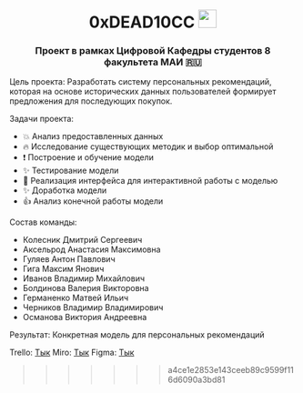 <h1 align="center">0xDEAD10CC</b> 
<img src="https://github.com/blackcater/blackcater/raw/main/images/Hi.gif" height="32"/></h1>
<h3 align="center">Проект в рамках Цифровой Кафедры студентов 8 факультета МАИ 🇷🇺</h3>


Цель проекта: Разработать систему персональных рекомендаций, которая на основе исторических данных пользователей формирует предложения для последующих покупок.

Задачи проекта:
- 💥 Анализ предоставленных данных
- 🔥 Исследование существующих методик и выбор оптимальной
- ❗ Построение и обучение модели
- ✨ Тестирование модели
- 🌟 Реализация интерфейса для интерактивной работы с моделью
- ✨ Доработка модели
- 👍 Анализ конечной работы модели

Состав команды:
- Колесник Дмитрий Сергеевич
- Аксельрод Анастасия Максимовна
- Гуляев Антон Павлович
- Гига Максим Янович
- Иванов Владимир Михайлович
- Болдинова Валерия Викторовна
- Германенко Матвей Ильич
- Черников Владимир Владимирович
- Османова Виктория Андреевна

Результат: Конкретная модель для персональных рекомендаций

Trello: [Тык](https://trello.com/b/PQ9zAdJZ/dead10cc)
Miro: [Тык](https://miro.com/app/board/uXjVL3Wywzs=/?share_link_id=865311933063)
Figma: [Тык](https://www.figma.com/design/3IjCqUOLtGzr4XisAy04Ho/DEAD10CC-%7C-Brandbook?node-id=55-38&t=GJ5NNOV69WWwOdYQ-1)
>>>>>>> a4ce1e2853e143ceeb89c9599f116d6090a3bd81
